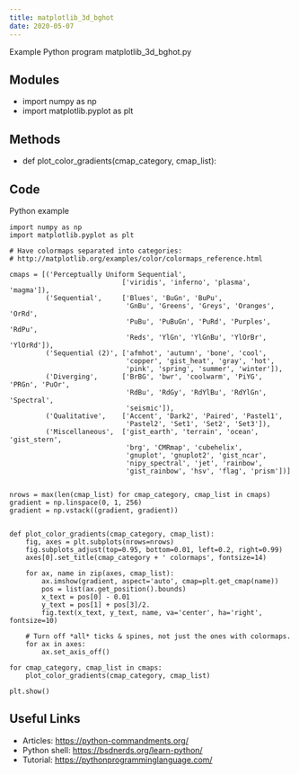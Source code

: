 ```yaml
---
title: matplotlib_3d_bghot
date: 2020-05-07
---
```

Example Python program matplotlib_3d_bghot.py

## Modules

* import numpy as np
* import matplotlib.pyplot as plt

## Methods

* def plot_color_gradients(cmap_category, cmap_list):

## Code

Python example

    import numpy as np
    import matplotlib.pyplot as plt
    
    # Have colormaps separated into categories:
    # http://matplotlib.org/examples/color/colormaps_reference.html
    
    cmaps = [('Perceptually Uniform Sequential',
                                ['viridis', 'inferno', 'plasma', 'magma']),
             ('Sequential',     ['Blues', 'BuGn', 'BuPu',
                                 'GnBu', 'Greens', 'Greys', 'Oranges', 'OrRd',
                                 'PuBu', 'PuBuGn', 'PuRd', 'Purples', 'RdPu',
                                 'Reds', 'YlGn', 'YlGnBu', 'YlOrBr', 'YlOrRd']),
             ('Sequential (2)', ['afmhot', 'autumn', 'bone', 'cool',
                                 'copper', 'gist_heat', 'gray', 'hot',
                                 'pink', 'spring', 'summer', 'winter']),
             ('Diverging',      ['BrBG', 'bwr', 'coolwarm', 'PiYG', 'PRGn', 'PuOr',
                                 'RdBu', 'RdGy', 'RdYlBu', 'RdYlGn', 'Spectral',
                                 'seismic']),
             ('Qualitative',    ['Accent', 'Dark2', 'Paired', 'Pastel1',
                                 'Pastel2', 'Set1', 'Set2', 'Set3']),
             ('Miscellaneous',  ['gist_earth', 'terrain', 'ocean', 'gist_stern',
                                 'brg', 'CMRmap', 'cubehelix',
                                 'gnuplot', 'gnuplot2', 'gist_ncar',
                                 'nipy_spectral', 'jet', 'rainbow',
                                 'gist_rainbow', 'hsv', 'flag', 'prism'])]
    
    
    nrows = max(len(cmap_list) for cmap_category, cmap_list in cmaps)
    gradient = np.linspace(0, 1, 256)
    gradient = np.vstack((gradient, gradient))
    
    
    def plot_color_gradients(cmap_category, cmap_list):
        fig, axes = plt.subplots(nrows=nrows)
        fig.subplots_adjust(top=0.95, bottom=0.01, left=0.2, right=0.99)
        axes[0].set_title(cmap_category + ' colormaps', fontsize=14)
    
        for ax, name in zip(axes, cmap_list):
            ax.imshow(gradient, aspect='auto', cmap=plt.get_cmap(name))
            pos = list(ax.get_position().bounds)
            x_text = pos[0] - 0.01
            y_text = pos[1] + pos[3]/2.
            fig.text(x_text, y_text, name, va='center', ha='right', fontsize=10)
    
        # Turn off *all* ticks & spines, not just the ones with colormaps.
        for ax in axes:
            ax.set_axis_off()
    
    for cmap_category, cmap_list in cmaps:
        plot_color_gradients(cmap_category, cmap_list)
    
    plt.show()

## Useful Links

- Articles: https://python-commandments.org/
- Python shell: https://bsdnerds.org/learn-python/
- Tutorial: https://pythonprogramminglanguage.com/
